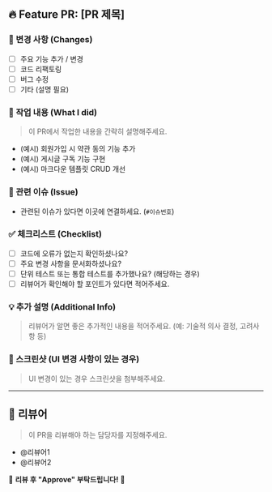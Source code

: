 ## 🔥 Feature PR: [PR 제목]

### 📌 변경 사항 (Changes)
- [ ] 주요 기능 추가 / 변경
- [ ] 코드 리팩토링
- [ ] 버그 수정
- [ ] 기타 (설명 필요)

### 🎯 작업 내용 (What I did)
> 이 PR에서 작업한 내용을 간략히 설명해주세요.

- (예시) 회원가입 시 약관 동의 기능 추가
- (예시) 게시글 구독 기능 구현
- (예시) 마크다운 템플릿 CRUD 개선

### 📂 관련 이슈 (Issue)
- 관련된 이슈가 있다면 이곳에 연결하세요. (`#이슈번호`)

### ✅ 체크리스트 (Checklist)
- [ ] 코드에 오류가 없는지 확인하셨나요?
- [ ] 주요 변경 사항을 문서화하셨나요?
- [ ] 단위 테스트 또는 통합 테스트를 추가했나요? (해당하는 경우)
- [ ] 리뷰어가 확인해야 할 포인트가 있다면 적어주세요.

### 💡 추가 설명 (Additional Info)
> 리뷰어가 알면 좋은 추가적인 내용을 적어주세요. (예: 기술적 의사 결정, 고려사항 등)

### 📸 스크린샷 (UI 변경 사항이 있는 경우)
> UI 변경이 있는 경우 스크린샷을 첨부해주세요.

---

## 👥 리뷰어
> 이 PR을 리뷰해야 하는 담당자를 지정해주세요.
- @리뷰어1
- @리뷰어2

🚀 **리뷰 후 "Approve" 부탁드립니다!** 🙏
